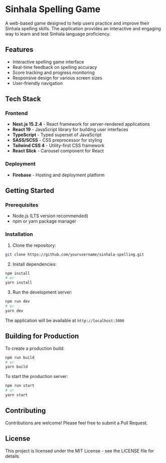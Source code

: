 # Sinhala Spelling Game

A web-based game designed to help users practice and improve their Sinhala spelling skills. The application provides an interactive and engaging way to learn and test Sinhala language proficiency.

## Features

- Interactive spelling game interface
- Real-time feedback on spelling accuracy
- Score tracking and progress monitoring
- Responsive design for various screen sizes
- User-friendly navigation

## Tech Stack

### Frontend

- **Next.js 15.2.4** - React framework for server-rendered applications
- **React 19** - JavaScript library for building user interfaces
- **TypeScript** - Typed superset of JavaScript
- **SASS/SCSS** - CSS preprocessor for styling
- **Tailwind CSS 4** - Utility-first CSS framework
- **React Slick** - Carousel component for React

### Deployment

- **Firebase** - Hosting and deployment platform

## Getting Started

### Prerequisites

- Node.js (LTS version recommended)
- npm or yarn package manager

### Installation

1. Clone the repository:

```bash
git clone https://github.com/yourusername/sinhala-spelling.git
```

2. Install dependencies:

```bash
npm install
# or
yarn install
```

3. Run the development server:

```bash
npm run dev
# or
yarn dev
```

The application will be available at `http://localhost:3000`

## Building for Production

To create a production build:

```bash
npm run build
# or
yarn build
```

To start the production server:

```bash
npm run start
# or
yarn start
```

## Contributing

Contributions are welcome! Please feel free to submit a Pull Request.

## License

This project is licensed under the MIT License - see the LICENSE file for details.
